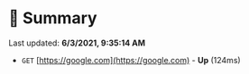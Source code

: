 # 📖 Summary
Last updated: **6/3/2021, 9:35:14 AM**

- `GET` [https://google.com](https://google.com) - **Up** (124ms)
